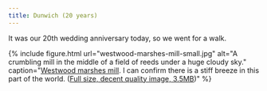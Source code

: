 ```yaml
---
title: Dunwich (20 years)
---
```


It was our 20th wedding anniversary today, so we went for a walk.

{% include figure.html url="westwood-marshes-mill-small.jpg" alt="A crumbling mill in the middle of a field of reeds under a huge cloudy sky." caption="<a href='https://en.wikipedia.org/wiki/Westwood_Marshes_Mill,_Walberswick'>Westwood marshes mill</a>. I can confirm there is a stiff breeze in this part of the world. (<a href='/images/westwood-marshes-mill-large.jpg'>Full size, decent quality image, 3.5MB</a>)" %}
